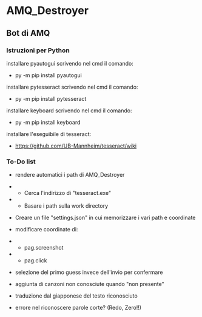 # AMQ_Destroyer

## Bot di AMQ

### Istruzioni per Python

installare pyautogui scrivendo nel cmd il comando:

- py -m pip install pyautogui

installare pytesseract scrivendo nel cmd il comando:

- py -m pip install pytesseract

installare keyboard scrivendo nel cmd il comando:

- py -m pip install keyboard

installare l'eseguibile di tesseract:

- https://github.com/UB-Mannheim/tesseract/wiki

### To-Do list

- rendere automatici i path di AMQ_Destroyer

- - Cerca l'indirizzo di "tesseract.exe"

- - Basare i path sulla work directory

- Creare un file "settings.json" in cui memorizzare i vari path e coordinate

- modificare coordinate di:

- - pag.screenshot

- - pag.click

- selezione del primo guess invece dell'invio per confermare

- aggiunta di canzoni non conosciute quando "non presente"

- traduzione dal giapponese del testo riconosciuto

- errore nel riconoscere parole corte? (Redo, Zero!!)
